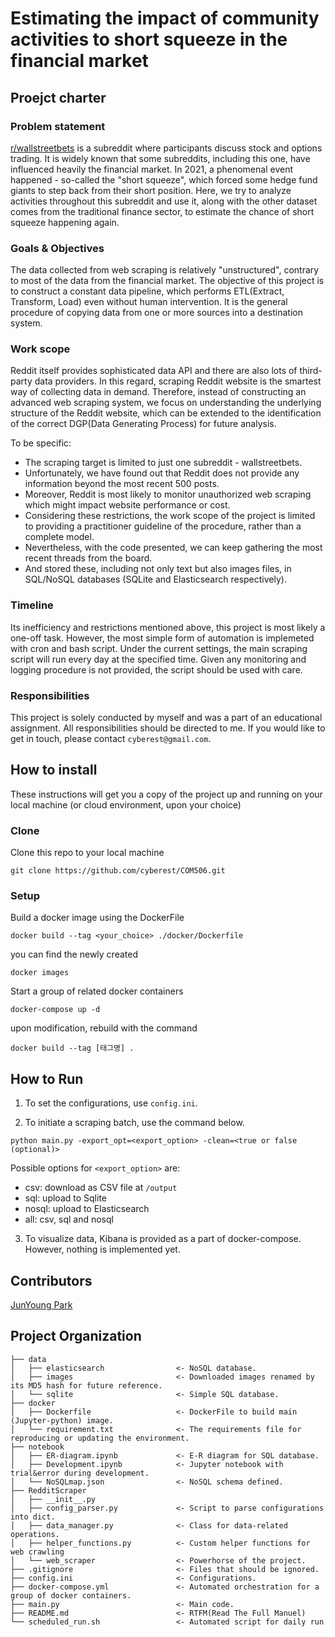 # Estimating the impact of community activities to short squeeze in the financial market

## Proejct charter

### Problem statement

[r/wallstreetbets](https://www.reddit.com/r/wallstreetbets/) is a subreddit where participants discuss stock and options trading.
It is widely known that some subreddits, including this one, have influenced heavily the financial market.
In 2021, a phenomenal event happened - so-called the "short squeeze", which forced some hedge fund giants to step back from their short position.
Here, we try to analyze activities throughout this subreddit and use it, along with the other dataset comes from the traditional finance sector, to estimate the chance of short squeeze happening again.

### Goals & Objectives
The data collected from web scraping is relatively "unstructured", contrary to most of the data from the financial market.
The objective of this project is to construct a constant data pipeline, which performs ETL(Extract, Transform, Load) even without human intervention.
It is the general procedure of copying data from one or more sources into a destination system.

### Work scope
Reddit itself provides sophisticated data API and there are also lots of third-party data providers.
In this regard, scraping Reddit website is the smartest way of collecting data in demand.
Therefore, instead of constructing an advanced web scraping system, we focus on understanding the underlying structure of the Reddit website, which can be extended to the identification of the correct DGP(Data Generating Process) for future analysis.

To be specific:
- The scraping target is limited to just one subreddit - wallstreetbets.
- Unfortunately, we have found out that Reddit does not provide any information beyond the most recent 500 posts. 
- Moreover, Reddit is most likely to monitor unauthorized web scraping which might impact website performance or cost.
- Considering these restrictions, the work scope of the project is limited to providing a practitioner guideline of the procedure, rather than a complete model.
- Nevertheless, with the code presented, we can keep gathering the most recent threads from the board.
- And stored these, including not only text but also images files, in SQL/NoSQL databases (SQLite and Elasticsearch respectively).

### Timeline
Its inefficiency and restrictions mentioned above, this project is most likely a one-off task.
However, the most simple form of automation is implemeted with cron and bash script.
Under the current settings, the main scraping script will run every day at the specified time.
Given any monitoring and logging procedure is not provided, the script should be used with care.

### Responsibilities
This project is solely conducted by myself and was a part of an educational assignment.
All responsibilities should be directed to me.
If you would like to get in touch, please contact ```cyberest@gmail.com```.


## How to install
These instructions will get you a copy of the project up and running on your local machine (or cloud environment, upon your choice)

### Clone
Clone this repo to your local machine
```
git clone https://github.com/cyberest/COM506.git
```

### Setup
Build a docker image using the DockerFile

```
docker build --tag <your_choice> ./docker/Dockerfile
```
you can find the newly created
```
docker images
```


Start a group of related docker containers
```
docker-compose up -d
```

upon modification, rebuild with the command
```
docker build --tag [태그명] .
```

## How to Run
1. To set the configurations, use ```config.ini```.

2. To initiate a scraping batch, use the command below.
```
python main.py -export_opt=<export_option> -clean=<true or false (optional)>
```
Possible options for ```<export_option>``` are:
- csv: download as CSV file at ```/output```
- sql: upload to Sqlite
- nosql: upload to Elasticsearch
- all: csv, sql and nosql

3. To visualize data, Kibana is provided as a part of docker-compose. However, nothing is implemented yet.


## Contributors
[JunYoung Park](https://github.com/cyberest)

## Project Organization
    ├── data
    │   ├── elasticsearch                <- NoSQL database.
    │   ├── images                       <- Downloaded images renamed by its MD5 hash for future reference.
    │   └── sqlite                       <- Simple SQL database.
    ├── docker
    │   ├── Dockerfile                   <- DockerFile to build main (Jupyter-python) image.
    │   └── requirement.txt              <- The requirements file for reproducing or updating the environment.
    ├── notebook
    │   ├── ER-diagram.ipynb             <- E-R diagram for SQL database.
    │   ├── Development.ipynb            <- Jupyter notebook with trial&error during development.
    │   └── NoSQLmap.json                <- NoSQL schema defined.
    ├── RedditScraper                    
    │   ├── __init__.py                   
    │   ├── config_parser.py             <- Script to parse configurations into dict.
    │   ├── data_manager.py              <- Class for data-related operations.
    │   ├── helper_functions.py          <- Custom helper functions for web crawling
    │   └── web_scraper                  <- Powerhorse of the project.
    ├── .gitignore                       <- Files that should be ignored.
    ├── config.ini                       <- Configurations.
    ├── docker-compose.yml               <- Automated orchestration for a group of docker containers.
    ├── main.py                          <- Main code.
    ├── README.md                        <- RTFM(Read The Full Manuel)
    └── scheduled_run.sh                 <- Automated script for daily run
